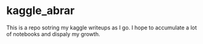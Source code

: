 # kaggle_abrar

This is a repo sotring my kaggle writeups as I go. I hope to accumulate a lot of notebooks and dispaly my growth. 
